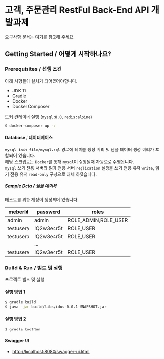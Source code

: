 # 고객, 주문관리 RestFul Back-End API 개발과제

요구사항 문서는 [여기](https://github.com/NuBiFoRMs/idus/wiki/Requirement)를 참고해 주세요.

## Getting Started / 어떻게 시작하나요?

### Prerequisites / 선행 조건

아래 사항들이 설치가 되어있어야합니다.

* JDK 11
* Gradle
* Docker
* Docker Composer

도커 컨테이너 실행 (`mysql:8.0`, `redis:alpine`)

```bash
$ docker-composer up -d
```

#### Database / 데이터베이스

`mysql-init-file/mysql.sql` 경로에 테이블 생성 쿼리 및 샘플 데이터 생성 쿼리가 포함되어 있습니다.  
해당 스크립트는 `Docker`를 통해 `mysql`이 실행될때 자동으로 수행됩니다.  
`mysql` 쓰기 전용 서버와 읽기 전용 서버 `replication` 설정을 쓰기 전용 유저 `write`, 읽기 전용 유저 `read-only` 구성으로 대체 하였습니다.

##### Sample Data / 샘플 데이터

테스트를 위한 계정이 생성되어 있습니다.

|meberId|password|roles|
|---|---|---|
|admin|admin|ROLE_ADMIN,ROLE_USER|
|testusera|!Q2w3e4r5t|ROLE_USER|
|testuserb|!Q2w3e4r5t|ROLE_USER|
| | ... | |
|testusere|!Q2w3e4r5t|ROLE_USER|

### Build & Run / 빌드 및 실행

프로젝트 빌드 및 실행

#### 실행 방법 1

```bash
$ gradle build
$ java -jar build/libs/idus-0.0.1-SNAPSHOT.jar
```

#### 실행 방법 2

```bash
$ gradle bootRun
```
#### Swagger UI

* [http://localhost:8080/swagger-ui.html](http://localhost:8080/swagger-ui.html)
